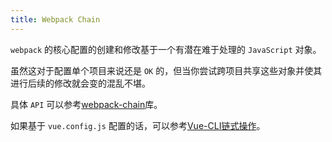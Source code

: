 ```yaml
---
title: Webpack Chain
---
```


`webpack` 的核心配置的创建和修改基于一个有潜在难于处理的 `JavaScript` 对象。

虽然这对于配置单个项目来说还是 `OK` 的，但当你尝试跨项目共享这些对象并使其进行后续的修改就会变的混乱不堪。

具体 `API` 可以参考[webpack-chain](https://github.com/neutrinojs/webpack-chain)库。

如果基于 `vue.config.js` 配置的话，可以参考[Vue-CLI链式操作](https://cli.vuejs.org/zh/guide/webpack.html#%E9%93%BE%E5%BC%8F%E6%93%8D%E4%BD%9C-%E9%AB%98%E7%BA%A7)。
